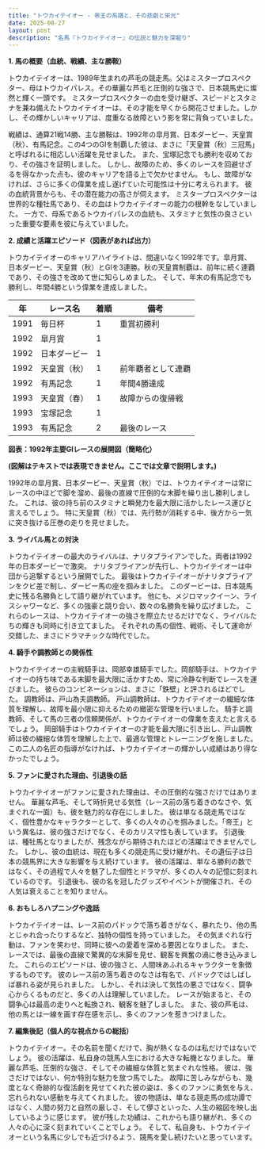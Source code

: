 ```yaml
---
title: "トウカイテイオー - 帝王の系譜と、その悲劇と栄光"
date: 2025-08-27
layout: post
description: "名馬『トウカイテイオー』の伝説と魅力を深堀り"
---
```


**1. 馬の概要（血統、戦績、主な勝鞍）**

トウカイテイオーは、1989年生まれの芦毛の競走馬。父はミスタープロスペクター、母はトウカイパレス。その華麗な芦毛と圧倒的な強さで、日本競馬史に燦然と輝く一頭です。  ミスタープロスペクターの血を受け継ぎ、スピードとスタミナを兼ね備えたトウカイテイオーは、その才能を早くから開花させました。しかし、その輝かしいキャリアは、度重なる故障という影を常に背負っていました。

戦績は、通算21戦14勝、主な勝鞍は、1992年の皐月賞、日本ダービー、天皇賞（秋）、有馬記念。この4つのGIを制覇した彼は、まさに「天皇賞（秋）三冠馬」と呼ばれるに相応しい活躍を見せました。  また、宝塚記念でも勝利を収めており、その強さを証明しました。  しかし、故障のため、多くのレースを回避せざるを得なかった点も、彼のキャリアを語る上で欠かせません。  もし、故障がなければ、さらに多くの偉業を成し遂げていた可能性は十分に考えられます。  彼の血統背景からも、その潜在能力の高さが伺えます。  ミスタープロスペクターは世界的な種牡馬であり、その血はトウカイテイオーの能力の根幹をなしていました。  一方で、母系であるトウカイパレスの血統も、スタミナと気性の良さといった重要な要素を彼に与えていました。


**2. 成績と活躍エピソード（図表があれば出力）**

トウカイテイオーのキャリアハイライトは、間違いなく1992年です。皐月賞、日本ダービー、天皇賞（秋）とGIを3連勝。秋の天皇賞制覇は、前年に続く連覇であり、その強さを改めて世に知らしめました。  そして、年末の有馬記念でも勝利し、年間4勝という偉業を達成しました。

| 年 | レース名           | 着順 | 備考                                                              |
|---|--------------------|-----|-------------------------------------------------------------------|
| 1991 | 毎日杯             | 1   | 重賞初勝利                                                             |
| 1992 | 皐月賞             | 1   |                                                                   |
| 1992 | 日本ダービー         | 1   |                                                                   |
| 1992 | 天皇賞（秋）       | 1   | 前年覇者として連覇                                                   |
| 1992 | 有馬記念           | 1   | 年間4勝達成                                                         |
| 1993 | 天皇賞（春）       | 1   | 故障からの復帰戦                                                     |
| 1993 | 宝塚記念           | 1   |                                                                   |
| 1993 | 有馬記念           | 2   | 最後のレース                                                         |


**図表：1992年主要GIレースの展開図（簡略化）**

**(図解はテキストでは表現できません。ここでは文章で説明します。)**

1992年の皐月賞、日本ダービー、天皇賞（秋）では、トウカイテイオーは常にレースの中ほどで脚を溜め、最後の直線で圧倒的な末脚を繰り出し勝利しました。  これは、彼の持ち前のスタミナと瞬発力を最大限に活かしたレース運びと言えるでしょう。  特に天皇賞（秋）では、先行勢が消耗する中、後方から一気に突き抜ける圧巻の走りを見せました。


**3. ライバル馬との対決**

トウカイテイオーの最大のライバルは、ナリタブライアンでした。両者は1992年の日本ダービーで激突。  ナリタブライアンが先行し、トウカイテイオーは中団から追撃するという展開でした。  最後はトウカイテイオーがナリタブライアンをクビ差で制し、ダービー馬の座を掴みました。  このダービーは、日本競馬史に残る名勝負として語り継がれています。  他にも、メジロマックイーン、ライスシャワーなど、多くの強豪と競り合い、数々の名勝負を繰り広げました。  これらのレースは、トウカイテイオーの強さを際立たせるだけでなく、ライバルたちの輝きも同時に引き立てました。  それぞれの馬の個性、戦術、そして運命が交錯した、まさにドラマチックな時代でした。


**4. 騎手や調教師との関係性**

トウカイテイオーの主戦騎手は、岡部幸雄騎手でした。岡部騎手は、トウカイテイオーの持ち味である末脚を最大限に活かすため、常に冷静な判断でレースを運びました。  彼らのコンビネーションは、まさに「鉄壁」と評されるほどでした。  調教師は、戸山為夫調教師。  戸山調教師は、トウカイテイオーの繊細な体質を理解し、故障を最小限に抑えるための緻密な管理を行いました。  騎手と調教師、そして馬の三者の信頼関係が、トウカイテイオーの偉業を支えたと言えるでしょう。  岡部騎手はトウカイテイオーの才能を最大限に引き出し、戸山調教師は彼の繊細な体質を理解した上で、最適な管理とトレーニングを施しました。  この二人の名匠の指導がなければ、トウカイテイオーの輝かしい成績はあり得なかったでしょう。


**5. ファンに愛された理由、引退後の話**

トウカイテイオーがファンに愛された理由は、その圧倒的な強さだけではありません。  華麗な芦毛、そして時折見せる気性（レース前の落ち着きのなさや、気まぐれな一面）も、彼を魅力的な存在にしました。  彼は単なる競走馬ではなく、個性豊かなキャラクターとして、多くの人々の心を掴みました。「帝王」という異名は、彼の強さだけでなく、そのカリスマ性も表しています。  引退後は、種牡馬となりましたが、残念ながら期待されたほどの活躍はできませんでした。  しかし、彼の血統は、現在も多くの競走馬に受け継がれ、その遺伝子は日本の競馬界に大きな影響を与え続けています。  彼の活躍は、単なる勝利の数ではなく、その過程で人々を魅了した個性とドラマが、多くの人々の記憶に刻まれているのです。  引退後も、彼の名を冠したグッズやイベントが開催され、その人気は衰えることを知りません。


**6. おもしろハプニングや逸話**

トウカイテイオーは、レース前のパドックで落ち着きがなく、暴れたり、他の馬とじゃれ合ったりするなど、独特の個性を持っていました。  その気まぐれな行動は、ファンを笑わせ、同時に彼への愛着を深める要因となりました。  また、レースでは、最後の直線で驚異的な末脚を見せ、観客を興奮の渦に巻き込みました。  これらのエピソードは、彼の強さと、人間味あふれるキャラクターを象徴するものです。  彼のレース前の落ち着きのなさは有名で、パドックではしばしば暴れる姿が見られました。  しかし、それは決して気性の悪さではなく、闘争心からくるものだと、多くの人は理解していました。  レースが始まると、その闘争心は最高の走りへと転換され、観客を魅了しました。  また、彼の芦毛は、他の馬とは一線を画す存在感を示し、多くのファンを惹きつけました。


**7. 編集後記（個人的な視点からの総括）**

トウカイテイオー。その名前を聞くだけで、胸が熱くなるのは私だけではないでしょう。  彼の活躍は、私自身の競馬人生における大きな転機となりました。  華麗な芦毛、圧倒的な強さ、そしてその繊細な体質と気まぐれな性格。  彼は、強さだけではない、何か特別な魅力を放つ馬でした。  故障に苦しみながらも、幾度となく奇跡的な復活劇を見せてくれた彼の姿は、多くのファンに勇気を与え、忘れられない感動を与えてくれました。  彼の物語は、単なる競走馬の成功譚ではなく、人間の努力と自然の厳しさ、そして儚さといった、人生の縮図を映し出しているように感じます。  彼が残した功績は、これからも語り継がれ、多くの人々の心に深く刻まれていくことでしょう。  そして、私自身も、トウカイテイオーという名馬に少しでも近づけるよう、競馬を愛し続けたいと思っています。
